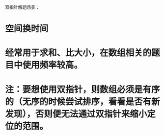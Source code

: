 双指针解题场景：
# 空间换时间
# 经常用于求和、比大小，在数组相关的题目中使用频率较高。
# 注：要想使用双指针，则数组必须是有序的（无序的时候尝试排序，看看是否有新发现），否则便无法通过双指针来缩小定位的范围。